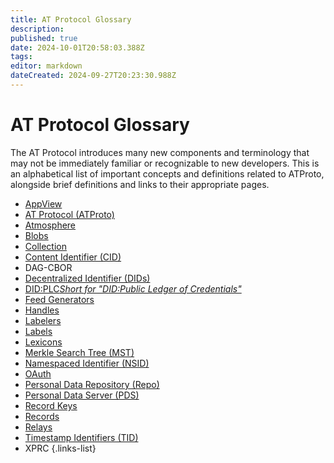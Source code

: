 ```yaml
---
title: AT Protocol Glossary
description: 
published: true
date: 2024-10-01T20:58:03.388Z
tags: 
editor: markdown
dateCreated: 2024-09-27T20:23:30.988Z
---
```


# AT Protocol Glossary

The AT Protocol introduces many new components and terminology that may not be immediately familiar or recognizable to new developers. This is an alphabetical list of important concepts and definitions related to ATProto, alongside brief definitions and links to their appropriate pages.

- [AppView](/AT_Protocol/Core_Components/AppView)
- [AT Protocol (ATProto)](/AT_Protocol)
- [Atmosphere](/AT_Protocol/Atmospehere)
- [Blobs](/AT_Protocol/Core_Components/Personal_Data_Server/Blobs)
- [Collection]()
- [Content Identifier (CID)](/AT_Protocol/Core_Components/Personal_Data_Server/Personal_Data_Repositories/Records/Content_Identifier_(CID))
- DAG-CBOR
- [Decentralized Identifier (DIDs)](/AT_Protocol/Identity/Decentralized_Identifiers)
- [DID:PLC*Short for "DID:Public Ledger of Credentials"*](/AT_Protocol/Identity/Decentralized_Identifiers/DID-PLC)
- [Feed Generators](/AT_Protocol/Opinionated_Services/Feed_Generators)
- [Handles](/AT_Protocol/Identity/Handles)
- [Labelers](/AT_Protocol/Opinionated_Services/Labelers)
- [Labels](/AT_Protocol/Opinionated_Services/Labelers/Labels)
- [Lexicons](/AT_Protocol/Core_Components/Personal_Data_Server/Personal_Data_Repositories/Records/Lexicons)
- [Merkle Search Tree (MST)](/AT_Protocol/Core_Components/Personal_Data_Server/Personal_Data_Repositories/Records/Merkle_Search_Tree_(MST))
- [Namespaced Identifier (NSID)](/AT_Protocol/Core_Components/Personal_Data_Server/Personal_Data_Repositories/Records/Namespaced_Identifiers_(NSIDs))
- [OAuth](/AT_Protocol/Identity/OAuth)
- [Personal Data Repository (Repo)](/AT_Protocol/Core_Components/Personal_Data_Server/Personal_Data_Repositories)
- [Personal Data Server (PDS)](/AT_Protocol/Core_Components/Personal_Data_Server)
- [Record Keys](/AT_Protocol/Core_Components/Personal_Data_Server/Personal_Data_Repositories/Records/Record_Key)
- [Records](/AT_Protocol/Core_Components/Personal_Data_Server/Personal_Data_Repositories/Records)
- [Relays](/AT_Protocol/Core_Components/Relay)
- [Timestamp Identifiers (TID)](/AT_Protocol/Core_Components/Personal_Data_Server/Personal_Data_Repositories/Records/Record_Key/Timestamp_Identifier_(TID))
- XPRC
{.links-list}